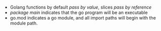 * Golang functions by default _pass by value_, slices _pass by reference_
* _package main_ indicates that the go program will be an executable
* go.mod indicates a go module, and all import paths will begin with the module path. 
